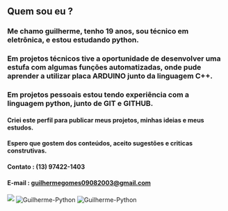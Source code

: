 ## Quem sou eu ?

### Me chamo guilherme, tenho 19 anos, sou técnico em eletrônica, e estou estudando python.

### Em projetos técnicos tive a oportunidade de desenvolver uma estufa com algumas funções automatizadas, onde pude aprender a utilizar placa ARDUINO junto da linguagem C++.

### Em projetos pessoais estou tendo experiência com a linguagem python, junto de GIT e GITHUB.

#### Criei este perfil para publicar meus projetos, minhas ideias e meus estudos.

#### Espero que gostem dos conteúdos, aceito sugestões e criticas construtivas. 

#### Contato : (13) 97422-1403

#### E-mail : guilhermegomes09082003@gmail.com

<div>
    <a href="https://www.linkedin.com/in/guilherme-gomes013/" target="_blank"><img src="https://img.shields.io/badge/-LinkedIn-%230077B5?style=for-the-badge&logo=linkedin&logoColor=white" target="_blank"></a>
     <img align="center" alt="Guilherme-Python"src="https://img.shields.io/badge/python-3670A0?style=for-the-badge&logo=python&logoColor=ffdd54">
     <img align="center" alt="Guilherme-Python"src="https://img.shields.io/badge/c++-%2300599C.svg?style=for-the-badge&logo=c%2B%2B&logoColor=white">
  </div>
  
 
